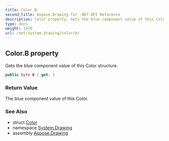 ```yaml
---
title: Color.B
second_title: Aspose.Drawing for .NET API Reference
description: Color property. Gets the blue component value of this Color structure
type: docs
weight: 1470
url: /net/system.drawing/color/b/
---
```

## Color.B property

Gets the blue component value of this Color structure.

```csharp
public byte B { get; }
```

### Return Value

The blue component value of this Color.

### See Also

* struct [Color](../)
* namespace [System.Drawing](../../color/)
* assembly [Aspose.Drawing](../../../)


